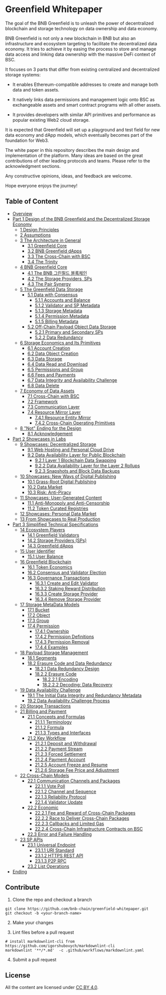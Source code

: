 # Greenfield Whitepaper

The goal of the BNB Greenfield is to unleash the power of decentralized
blockchain and storage technology on data ownership and data economy.

BNB Greenfield is not only a new blockchain in BNB but also an
infrastructure and ecosystem targeting to facilitate the decentralized
data economy. It tries to achieve it by easing the process to store and
manage data access and linking data ownership with the massive DeFi
context of BSC.

It focuses on 3 parts that differ from existing centralized and
decentralized storage systems:

- It enables Ethereum-compatible addresses to create and manage both data and token assets.

- It natively links data permissions and management logic onto BSC as exchangeable assets and smart contract programs
  with all other assets.

- It provides developers with similar API primitives and performance as popular existing Web2 cloud storage.

It is expected that Greenfield will set up a playground and test field
for new data economy and dApp models, which eventually becomes part of
the foundation for Web3.

The white paper in this repository describes the main design and
implementation of the platform. Many ideas are based on the great
contributions of other leading protocols and teams. Please refer to the
acknowledgment sections.

Any constructive opinions, ideas, and feedback are welcome.

Hope everyone enjoys the journey!

## Table of Content

- [Overview](./overview.md)
- [Part 1 Design of the BNB Greenfield and the Decentralized Storage Economy](./part1.md)
  - [1 Design Principles](./part1.md#1-design-principles)
  - [2 Assumptions](./part1.md#2-assumptions)
  - [3 The Architecture in General](./part1.md#3-the-architecture-in-general)
    - [3.1 Greenfield Core](./part1.md#31-greenfield-core)
    - [3.2 BNB Greenfield dApps](./part1.md#32-bnb-greenfield-dapps)
    - [3.3 The Cross-Chain with BSC](./part1.md#33-the-cross-chain-with-bsc)
    - [3.4 The Trinity](./part1.md#34-the-trinity)
  - [4 BNB Greenfield Core](./part1.md#4-bnb-greenfield-core)
    - [4.1 The BNB 그린필드 블록체인](./part1.md#41-the-bnb-greenfield-blockchain)
    - [4.2 The Storage Providers, SPs](./part1.md#42-the-storage-providers-sps)
    - [4.3 The Pair Synergy](./part1.md#43-the-pair-synergy)
  - [5 The Greenfield Data Storage](./part1.md#5-the-greenfield-data-storage)
    - [5.1 Data with Consensus](./part1.md#51-data-with-consensus)
      - [5.1.1 Accounts and Balance](./part1.md#511-accounts-and-balance)
      - [5.1.2 Validator and SP Metadata](./part1.md#512-validator-and-sp-metadata)
      - [5.1.3 Storage Metadata](./part1.md#513-storage-metadata)
      - [5.1.4 Permission Metadata](./part1.md#514-permission-metadata)
      - [5.1.5 Billing Metadata](./part1.md#515-billing-metadata)
    - [5.2 Off-Chain Payload Object Data Storage](./part1.md#52-off-chain-payload-object-data-storage)
      - [5.2.1 Primary and Secondary SPs](./part1.md#521-primary-and-secondary-sps)
      - [5.2.2 Data Redundancy](./part1.md#522-data-redundancy)
  - [6 Storage Economics and Its Primitives](./part1.md#6-storage-economics-and-its-primitives)
    - [6.1 Account Creation](./part1.md#61-account-creation)
    - [6.2 Data Object Creation](./part1.md#62-data-object-creation)
    - [6.3 Data Storage](./part1.md#63-data-storage)
    - [6.4 Data Read and Download](./part1.md#64-data-read-and-download)
    - [6.5 Permissions and Group](./part1.md#65-permissions-and-group)
    - [6.6 Fees and Payments](./part1.md#66-fees-and-payments)
    - [6.7 Data Integrity and Availability Challenge](./part1.md#67-data-integrity-and-availability-challenge)
    - [6.8 Data Delete](./part1.md#68-data-delete)
  - [7 Economy of Data Assets](./part1.md#7-economy-of-data-assets)
    - [7.1 Cross-Chain with BSC](./part1.md#71-cross-chain-with-bsc)
    - [7.2 Framework](./part1.md#72-framework)
    - [7.3 Communication Layer](./part1.md#73-communication-layer)
    - [7.4 Resource Mirror Layer](./part1.md#74-resource-mirror-layer)
      - [7.4.1 Resource Entity Mirror](./part1.md#741-resource-entity-mirror)
      - [7.4.2 Cross-Chain Operating Primitives](./part1.md#742-cross-chain-operating-primitives)
  - [8 "Not" Ending for the Design](./part1.md#8-not-ending-for-the-design)
    - [8.1 Acknowledgement](./part1.md#81-acknowledgement)
- [Part 2 Showcases in Labs](./part2.md)
  - [9 Showcases: Decentralized Storage](./part2.md#9-showcases-decentralized-storage)
    - [9.1 Web Hosting and Personal Cloud Drive](./part2.md#91-web-hosting-and-personal-cloud-drive)
    - [9.2 Data Availability Layer for Public Blockchain](./part2.md#92-data-availability-layer-for-public-blockchain)
      - [9.2.1 Layer 1 Blockchain Data Swapping](./part2.md#921-layer-1-blockchain-data-swapping)
      - [9.2.2 Data Availability Layer for the Layer 2 Rollups](./part2.md#922-data-availability-layer-for-the-layer-2-rollups)
      - [9.2.3 Snapshots and Block Data Backups](./part2.md#923-snapshots-and-block-data-backups)
  - [10 Showcases: New Ways of Digital Publishing](./part2.md#10-showcases-new-ways-of-digital-publishing)
    - [10.1 Grass-Root Digital Publishing](./part2.md#101-grass-root-digital-publishing)
    - [10.2 Data Market](./part2.md#102-data-market)
    - [10.3 Risk: Anti-Piracy](./part2.md#103-risk-anti-piracy)
  - [11 Showcases: User-Generated Content](./part2.md#11-showcases-user-generated-content)
    - [11.1 Anti-Monopoly and Anti-Censorship](./part2.md#111-anti-monopoly-and-anti-censorship)
    - [11.2 Token Curated Registries](./part2.md#112-token-curated-registries)
  - [12 Showcases: Personal Data Market](./part2.md#12-showcases-personal-data-market)
  - [13 From Showcases to Real Production](./part2.md#13-from-showcases-to-real-production)
- [Part 3 Simplified Technical Specifications](./part3.md)
  - [14 Ecosystem Players](./part3.md#14-ecosystem-players)
    - [14.1 Greenfield Validators](./part3.md#141-greenfield-validators)
    - [14.2 Storage Providers (SPs)](./part3.md#142-storage-providers-sps)
    - [14.3 Greenfield dApps](./part3.md#143-greenfield-dapps)
  - [15 User Identifier](./part3.md#15-user-identifier)
    - [15.1 User Balance](./part3.md#151-user-balance)
  - [16 Greenfield Blockchain](./part3.md#16-greenfield-blockchain)
    - [16.1 Token Economics](./part3.md#161-token-economics)
    - [16.2 Consensus and Validator Election](./part3.md#162-consensus-and-validator-election)
    - [16.3 Governance Transactions](./part3.md#163-governance-transactions)
      - [16.3.1 Create and Edit Validator](./part3.md#1631-create-and-edit-validator)
      - [16.3.2 Staking Reward Distribution](./part3.md#1632-staking-reward-distributio-n)
      - [16.3.3 Create Storage Provider](./part3.md#1633-create-storage-provider)
      - [16.3.4 Remove Storage Provider](./part3.md#1634-remove-storage-provider)
  - [17 Storage MetaData Models](./part3.md#17-storage-metadata-models)
    - [17.1 Bucket](./part3.md#171-bucket)
    - [17.2 Object](./part3.md#172-object)
    - [17.3 Group](./part3.md#173-group)
    - [17.4 Permission](./part3.md#174-permission)
      - [17.4.1 Ownership](./part3.md#1741-ownership)
      - [17.4.2 Permission Definitions](./part3.md#1742-permission-definitions)
      - [17.4.3 Permission Removal](./part3.md#1743-permission-removal)
      - [17.4.4 Examples](./part3.md#1744-examples)
  - [18 Payload Storage Management](./part3.md#18-payload-storage-management)
    - [18.1 Segments](./part3.md#181-segments)
    - [18.2 Erasure Code and Data Redundancy](./part3.md#182-erasure-code-and-data-redundancy)
      - [18.2.1 Data Redundancy Design](./part3.md#1821-data-redundancy-design)
      - [18.2.2 Erasure Code](./part3.md#1822-erasure-code)
        - [18.2.2.1 Encoding](./part3.md#18221-encoding)
        - [18.2.2.2 Decoding: Data Recovery](./part3.md#18222-decoding-data-recovery)
  - [19 Data Availability Challenge](./part3.md#19-data-availability-challenge)
    - [19.1 The Initial Data Integrity and Redundancy Metadata](./part3.md#191-the-initial-data-integrity-and-redundancy-metadata)
    - [19.2 Data Availability Challenge Process](./part3.md#192-data-availability-challenge-process)
  - [20 Storage Transactions](./part3.md#20-storage-transactions)
  - [21 Billing and Payment](./part3.md#21-billing-and-payment)
    - [21.1 Concepts and Formulas](./part3.md#211-concepts-and-formulas)
      - [21.1.1 Terminology](./part3.md#2111-terminology)
      - [21.1.2 Formula](./part3.md#2112-formula)
      - [21.1.3 Types and Interfaces](./part3.md#2113-types-and-interfaces)
    - [21.2 Key Workflow](./part3.md#212-key-workflow)
      - [21.2.1 Deposit and Withdrawal](./part3.md#2121-deposit-and-withdrawal)
      - [21.2.2 Payment Stream](./part3.md#2122-payment-stream)
      - [21.2.3 Forced Settlement](./part3.md#2123-forced-settlement)
      - [21.2.4 Payment Account](./part3.md#2124-payment-account)
      - [21.2.5 Account Freeze and Resume](./part3.md#2125-account-freeze-and-resume)
      - [21.2.6 Storage Fee Price and Adjustment](./part3.md#2126-storage-fee-price-and-adjustment)
  - [22 Cross-Chain Models](./part3.md#22-cross-chain-models)
    - [22.1 Communication Channels and Packages](./part3.md#221-communication-channels-and-packages)
      - [22.1.1 Vote Poll](./part3.md#2211-vote-poll)
      - [22.1.2 Channel and Sequence](./part3.md#2212-channel-and-sequence)
      - [22.1.3 Reliability Protocol](./part3.md#2213-reliability-protocol)
      - [22.1.4 Validator Update](./part3.md#2214-validator-update)
    - [22.2 Economic](./part3.md#22-2-economic)
      - [22.2.1 Fee and Reward of Cross-Chain Packages](./part3.md#2221-fee-and-reward-of-cross-chain-packages)
      - [22.2.2 Race to Deliver Cross-Chain Packages](./part3.md#2222-race-to-deliver-cross-chain-packages)
      - [22.2.3 Callbacks and Limited Gas](./part3.md#2223-callbacks-and-limited-gas)
      - [22.2.4 Cross-Chain Infrastructure Contracts on BSC](./part3.md#2224-cross-chain-infrastructure-contracts-on-bsc)
    - [22.3 Error and Failure Handling](./part3.md#223-error-and-failure-handling)
  - [23 SP APIs](./part3.md#23-sp-apis)
    - [23.1 Universal Endpoint](./part3.md#231-universal-endpoint)
      - [23.1.1 URI Standard](./part3.md#2311-uri-standard)
      - [23.1.2 HTTPS REST API](./part3.md#2312-https-rest-api)
      - [23.1.3 P2P RPC](./part3.md#2313-p2p-rpc)
    - [23.2 List Operations](./part3.md#232-list-operations)
- [Ending](./ending.md)

## Contribute

1. Clone the repo and checkout a branch

  ```shell
  git clone https://github.com/bnb-chain/greenfield-whitepaper.git
  git checkout -b <your-branch-name>
  ```

2. Make your changes

3. Lint files before a pull request

  ```shell
  # install markdownlint-cli from https://github.com/igorshubovych/markdownlint-cli
  markdownlint '**/*.md'  -c .github/workflows/markdownlint.yaml
  ```

4. Submit a pull request

## License

All the content are licensed under [CC BY 4.0](https://creativecommons.org/licenses/by/4.0/).

